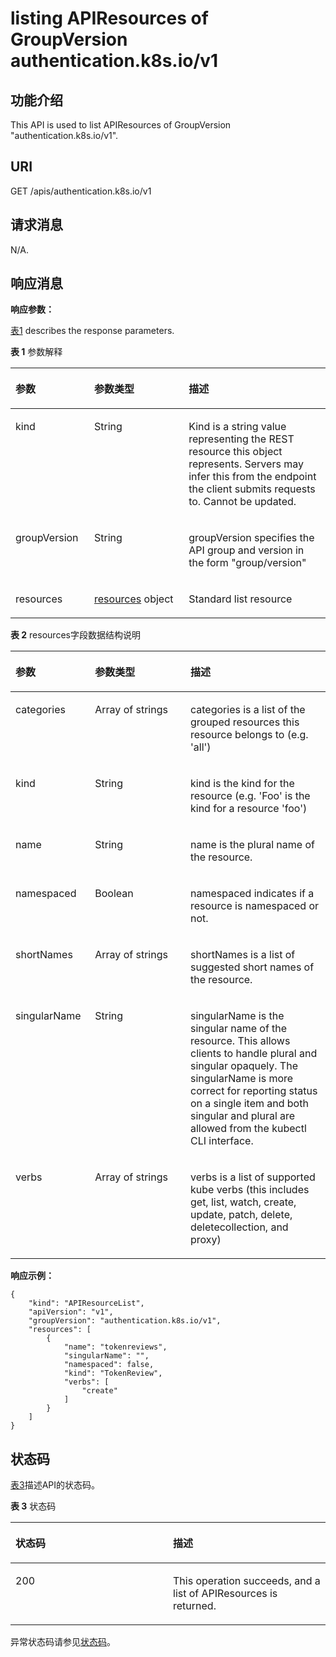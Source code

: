 # listing APIResources of GroupVersion authentication.k8s.io/v1<a name="cce_02_0191"></a>

## 功能介绍<a name="section24640658"></a>

This API is used to list APIResources of GroupVersion "authentication.k8s.io/v1".

## URI<a name="section20439338"></a>

GET /apis/authentication.k8s.io/v1

## 请求消息<a name="section49736316"></a>

N/A.

## 响应消息<a name="section44973667"></a>

**响应参数：**

[表1](#d0e46889)  describes the response parameters.

**表 1**  参数解释

<a name="d0e46889"></a>
<table><thead align="left"><tr id="row23309850"><th class="cellrowborder" valign="top" width="25%" id="mcps1.2.4.1.1"><p id="p9049715"><a name="p9049715"></a><a name="p9049715"></a>参数</p>
</th>
<th class="cellrowborder" valign="top" width="30%" id="mcps1.2.4.1.2"><p id="p61938284"><a name="p61938284"></a><a name="p61938284"></a>参数类型</p>
</th>
<th class="cellrowborder" valign="top" width="45%" id="mcps1.2.4.1.3"><p id="p50945069"><a name="p50945069"></a><a name="p50945069"></a>描述</p>
</th>
</tr>
</thead>
<tbody><tr id="row32909919"><td class="cellrowborder" valign="top" width="25%" headers="mcps1.2.4.1.1 "><p id="p48457769"><a name="p48457769"></a><a name="p48457769"></a>kind</p>
</td>
<td class="cellrowborder" valign="top" width="30%" headers="mcps1.2.4.1.2 "><p id="p32765236"><a name="p32765236"></a><a name="p32765236"></a>String</p>
</td>
<td class="cellrowborder" valign="top" width="45%" headers="mcps1.2.4.1.3 "><p id="p36738472"><a name="p36738472"></a><a name="p36738472"></a>Kind is a string value representing the REST resource this object represents. Servers may infer this from the endpoint the client submits requests to. Cannot be updated.</p>
</td>
</tr>
<tr id="row62210792"><td class="cellrowborder" valign="top" width="25%" headers="mcps1.2.4.1.1 "><p id="p5909387"><a name="p5909387"></a><a name="p5909387"></a>groupVersion</p>
</td>
<td class="cellrowborder" valign="top" width="30%" headers="mcps1.2.4.1.2 "><p id="p8898347"><a name="p8898347"></a><a name="p8898347"></a>String</p>
</td>
<td class="cellrowborder" valign="top" width="45%" headers="mcps1.2.4.1.3 "><p id="p49677487"><a name="p49677487"></a><a name="p49677487"></a>groupVersion specifies the API group and version in the form "group/version"</p>
</td>
</tr>
<tr id="row44444202"><td class="cellrowborder" valign="top" width="25%" headers="mcps1.2.4.1.1 "><p id="p43210624"><a name="p43210624"></a><a name="p43210624"></a>resources</p>
</td>
<td class="cellrowborder" valign="top" width="30%" headers="mcps1.2.4.1.2 "><p id="p10399662"><a name="p10399662"></a><a name="p10399662"></a><a href="#d0e46939">resources</a> object</p>
</td>
<td class="cellrowborder" valign="top" width="45%" headers="mcps1.2.4.1.3 "><p id="p65161549"><a name="p65161549"></a><a name="p65161549"></a>Standard list resource</p>
</td>
</tr>
</tbody>
</table>

**表 2**  resources字段数据结构说明

<a name="d0e46939"></a>
<table><thead align="left"><tr id="row23729842"><th class="cellrowborder" valign="top" width="25.252525252525253%" id="mcps1.2.4.1.1"><p id="p43069063"><a name="p43069063"></a><a name="p43069063"></a>参数</p>
</th>
<th class="cellrowborder" valign="top" width="30.303030303030305%" id="mcps1.2.4.1.2"><p id="p66042064"><a name="p66042064"></a><a name="p66042064"></a>参数类型</p>
</th>
<th class="cellrowborder" valign="top" width="44.44444444444445%" id="mcps1.2.4.1.3"><p id="p47806966"><a name="p47806966"></a><a name="p47806966"></a>描述</p>
</th>
</tr>
</thead>
<tbody><tr id="row47159008"><td class="cellrowborder" valign="top" width="25.252525252525253%" headers="mcps1.2.4.1.1 "><p id="p61783286"><a name="p61783286"></a><a name="p61783286"></a>categories</p>
</td>
<td class="cellrowborder" valign="top" width="30.303030303030305%" headers="mcps1.2.4.1.2 "><p id="p38390306"><a name="p38390306"></a><a name="p38390306"></a>Array&nbsp;of&nbsp;strings</p>
</td>
<td class="cellrowborder" valign="top" width="44.44444444444445%" headers="mcps1.2.4.1.3 "><p id="p22607049"><a name="p22607049"></a><a name="p22607049"></a>categories is a list of the grouped resources this resource belongs to (e.g. 'all')</p>
</td>
</tr>
<tr id="row2136855"><td class="cellrowborder" valign="top" width="25.252525252525253%" headers="mcps1.2.4.1.1 "><p id="p38867589"><a name="p38867589"></a><a name="p38867589"></a>kind</p>
</td>
<td class="cellrowborder" valign="top" width="30.303030303030305%" headers="mcps1.2.4.1.2 "><p id="p61266979"><a name="p61266979"></a><a name="p61266979"></a>String</p>
</td>
<td class="cellrowborder" valign="top" width="44.44444444444445%" headers="mcps1.2.4.1.3 "><p id="p63678233"><a name="p63678233"></a><a name="p63678233"></a>kind is the kind for the resource (e.g. 'Foo' is the kind for a resource 'foo')</p>
</td>
</tr>
<tr id="row36233189"><td class="cellrowborder" valign="top" width="25.252525252525253%" headers="mcps1.2.4.1.1 "><p id="p49207187"><a name="p49207187"></a><a name="p49207187"></a>name</p>
</td>
<td class="cellrowborder" valign="top" width="30.303030303030305%" headers="mcps1.2.4.1.2 "><p id="p26359214"><a name="p26359214"></a><a name="p26359214"></a>String</p>
</td>
<td class="cellrowborder" valign="top" width="44.44444444444445%" headers="mcps1.2.4.1.3 "><p id="p54721565"><a name="p54721565"></a><a name="p54721565"></a>name is the plural name of the resource.</p>
</td>
</tr>
<tr id="row22732040"><td class="cellrowborder" valign="top" width="25.252525252525253%" headers="mcps1.2.4.1.1 "><p id="p29355921"><a name="p29355921"></a><a name="p29355921"></a>namespaced</p>
</td>
<td class="cellrowborder" valign="top" width="30.303030303030305%" headers="mcps1.2.4.1.2 "><p id="p29019362"><a name="p29019362"></a><a name="p29019362"></a>Boolean</p>
</td>
<td class="cellrowborder" valign="top" width="44.44444444444445%" headers="mcps1.2.4.1.3 "><p id="p1758116"><a name="p1758116"></a><a name="p1758116"></a>namespaced indicates if a resource is namespaced or not.</p>
</td>
</tr>
<tr id="row15823046"><td class="cellrowborder" valign="top" width="25.252525252525253%" headers="mcps1.2.4.1.1 "><p id="p6598388"><a name="p6598388"></a><a name="p6598388"></a>shortNames</p>
</td>
<td class="cellrowborder" valign="top" width="30.303030303030305%" headers="mcps1.2.4.1.2 "><p id="p64707430"><a name="p64707430"></a><a name="p64707430"></a>Array&nbsp;of&nbsp;strings</p>
</td>
<td class="cellrowborder" valign="top" width="44.44444444444445%" headers="mcps1.2.4.1.3 "><p id="p6810501"><a name="p6810501"></a><a name="p6810501"></a>shortNames is a list of suggested short names of the resource.</p>
</td>
</tr>
<tr id="row61294512"><td class="cellrowborder" valign="top" width="25.252525252525253%" headers="mcps1.2.4.1.1 "><p id="p65908477"><a name="p65908477"></a><a name="p65908477"></a>singularName</p>
</td>
<td class="cellrowborder" valign="top" width="30.303030303030305%" headers="mcps1.2.4.1.2 "><p id="p36986410"><a name="p36986410"></a><a name="p36986410"></a>String</p>
</td>
<td class="cellrowborder" valign="top" width="44.44444444444445%" headers="mcps1.2.4.1.3 "><p id="p43109215"><a name="p43109215"></a><a name="p43109215"></a>singularName is the singular name of the resource. This allows clients to handle plural and singular opaquely. The singularName is more correct for reporting status on a single item and both singular and plural are allowed from the kubectl CLI interface.</p>
</td>
</tr>
<tr id="row52438621"><td class="cellrowborder" valign="top" width="25.252525252525253%" headers="mcps1.2.4.1.1 "><p id="p19669874"><a name="p19669874"></a><a name="p19669874"></a>verbs</p>
</td>
<td class="cellrowborder" valign="top" width="30.303030303030305%" headers="mcps1.2.4.1.2 "><p id="p49755939"><a name="p49755939"></a><a name="p49755939"></a>Array&nbsp;of&nbsp;strings</p>
</td>
<td class="cellrowborder" valign="top" width="44.44444444444445%" headers="mcps1.2.4.1.3 "><p id="p3699290"><a name="p3699290"></a><a name="p3699290"></a>verbs is a list of supported kube verbs (this includes get, list, watch, create, update, patch, delete, deletecollection, and proxy)</p>
</td>
</tr>
</tbody>
</table>

**响应示例：**

```
{
    "kind": "APIResourceList",
    "apiVersion": "v1",
    "groupVersion": "authentication.k8s.io/v1",
    "resources": [
        {
            "name": "tokenreviews",
            "singularName": "",
            "namespaced": false,
            "kind": "TokenReview",
            "verbs": [
                "create"
            ]
        }
    ]
}
```

## 状态码<a name="section2109823"></a>

[表3](#d0e47040)描述API的状态码。

**表 3**  状态码

<a name="d0e47040"></a>
<table><thead align="left"><tr id="row4441640"><th class="cellrowborder" valign="top" width="50%" id="mcps1.2.3.1.1"><p id="p24228578"><a name="p24228578"></a><a name="p24228578"></a>状态码</p>
</th>
<th class="cellrowborder" valign="top" width="50%" id="mcps1.2.3.1.2"><p id="p16357792"><a name="p16357792"></a><a name="p16357792"></a>描述</p>
</th>
</tr>
</thead>
<tbody><tr id="row49912779"><td class="cellrowborder" valign="top" width="50%" headers="mcps1.2.3.1.1 "><p id="p16403274"><a name="p16403274"></a><a name="p16403274"></a>200</p>
</td>
<td class="cellrowborder" valign="top" width="50%" headers="mcps1.2.3.1.2 "><p id="p53596806"><a name="p53596806"></a><a name="p53596806"></a>This operation succeeds, and a list of APIResources is returned.</p>
</td>
</tr>
</tbody>
</table>

异常状态码请参见[状态码](状态码.md)。

